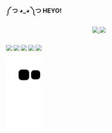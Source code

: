 ### ༼ つ ◕_◕ ༽つ HEYO!

<div align="center">
  <a href="https://github.com/rafaballerini">
  <img height="155em" src="https://github-readme-stats.vercel.app/api?username=Wyzfu&show_icons=true&theme=nightowl&include_all_commits=true&count_private=true"/>
  <img height="155em" src="https://github-readme-stats.vercel.app/api/top-langs/?username=Wyzfu&layout=compact&langs_count=7&theme=nightowl"/>
</div>
  
  ##
  
  <div> 
  <a target="_blank"><img src="https://img.shields.io/badge/YouTube-FF0000?style=for-the-badge&logo=youtube&logoColor=white" target="_blank"></a>
  <a href="https://instagram.com/wfu.uu" target="_blank"><img src="https://img.shields.io/badge/-Instagram-%23E4405F?style=for-the-badge&logo=instagram&logoColor=white" target="_blank"></a>
 	<a href="https://www.twitch.tv/waifuu_s2" target="_blank"><img src="https://img.shields.io/badge/Twitch-9146FF?style=for-the-badge&logo=twitch&logoColor=white" target="_blank"></a>
 <a href="https://discord.gg/wagxzStdcR" target="_blank"><img src="https://img.shields.io/badge/Discord-7289DA?style=for-the-badge&logo=discord&logoColor=white" target="_blank"></a> 
  <a href="https://www.linkedin.com/in/ana-alves-4696b91b8/" target="_blank"><img src="https://img.shields.io/badge/-LinkedIn-%230077B5?style=for-the-badge&logo=linkedin&logoColor=white" target="_blank"></a> 
  </div>
 
  
   ![Snake animation](https://github.com/rafaballerini/rafaballerini/blob/output/github-contribution-grid-snake.svg)

